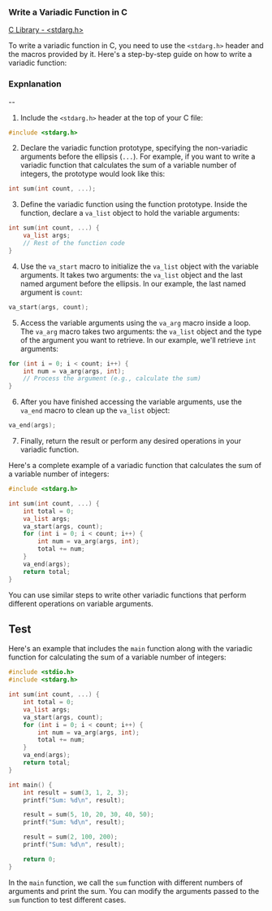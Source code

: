 ### Write a Variadic Function in C
[C Library - \<stdarg.h\>](https://www.tutorialspoint.com/c_standard_library/stdarg_h.htm)

To write a variadic function in C, you need to use the `<stdarg.h>` header and the macros provided by it. Here's a step-by-step guide on how to write a variadic function:

### Expnlanation
--

1. Include the `<stdarg.h>` header at the top of your C file:

```c
#include <stdarg.h>
```

2. Declare the variadic function prototype, specifying the non-variadic arguments before the ellipsis (`...`). For example, if you want to write a variadic function that calculates the sum of a variable number of integers, the prototype would look like this:

```c
int sum(int count, ...);
```

3. Define the variadic function using the function prototype. Inside the function, declare a `va_list` object to hold the variable arguments:

```c
int sum(int count, ...) {
    va_list args;
    // Rest of the function code
}
```

4. Use the `va_start` macro to initialize the `va_list` object with the variable arguments. It takes two arguments: the `va_list` object and the last named argument before the ellipsis. In our example, the last named argument is `count`:

```c
va_start(args, count);
```

5. Access the variable arguments using the `va_arg` macro inside a loop. The `va_arg` macro takes two arguments: the `va_list` object and the type of the argument you want to retrieve. In our example, we'll retrieve `int` arguments:

```c
for (int i = 0; i < count; i++) {
    int num = va_arg(args, int);
    // Process the argument (e.g., calculate the sum)
}
```

6. After you have finished accessing the variable arguments, use the `va_end` macro to clean up the `va_list` object:

```c
va_end(args);
```

7. Finally, return the result or perform any desired operations in your variadic function.

Here's a complete example of a variadic function that calculates the sum of a variable number of integers:

```c
#include <stdarg.h>

int sum(int count, ...) {
    int total = 0;
    va_list args;
    va_start(args, count);
    for (int i = 0; i < count; i++) {
        int num = va_arg(args, int);
        total += num;
    }
    va_end(args);
    return total;
}
```

You can use similar steps to write other variadic functions that perform different operations on variable arguments.

## Test

Here's an example that includes the `main` function along with the variadic function for calculating the sum of a variable number of integers:

```c
#include <stdio.h>
#include <stdarg.h>

int sum(int count, ...) {
    int total = 0;
    va_list args;
    va_start(args, count);
    for (int i = 0; i < count; i++) {
        int num = va_arg(args, int);
        total += num;
    }
    va_end(args);
    return total;
}

int main() {
    int result = sum(3, 1, 2, 3);
    printf("Sum: %d\n", result);

    result = sum(5, 10, 20, 30, 40, 50);
    printf("Sum: %d\n", result);

    result = sum(2, 100, 200);
    printf("Sum: %d\n", result);

    return 0;
}
```

In the `main` function, we call the `sum` function with different numbers of arguments and print the sum. You can modify the arguments passed to the `sum` function to test different cases.
